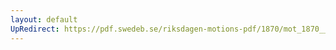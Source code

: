 ```yaml
---
layout: default
UpRedirect: https://pdf.swedeb.se/riksdagen-motions-pdf/1870/mot_1870__ak__00002/mot_1870__ak__00002_006.pdf
---
```

